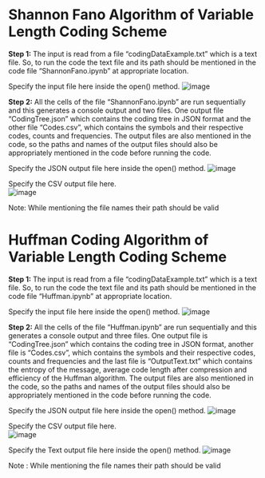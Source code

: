 # Shannon Fano Algorithm of Variable Length Coding Scheme



**Step 1:** The input is read from a file “codingDataExample.txt” which is a text file. So, to run the code the text file and its path should be mentioned in the code file “ShannonFano.ipynb”  at appropriate location. 



Specify the input file here inside the open() method.
![image](https://user-images.githubusercontent.com/77391839/229270763-5569150c-8ad3-44e8-98dd-c89ff9310e88.jpeg)



**Step 2:** All the cells of the file “ShannonFano.ipynb”  are run sequentially and this generates a  console output and two files. One output  file “CodingTree.json” which contains the coding tree in JSON format and the other file “Codes.csv”,  which contains the symbols and their respective codes, counts and frequencies. The output files are also mentioned in the code, so the paths and names of the output files should also be appropriately mentioned in the code before running the code.



Specify the JSON output file here inside the open() method.
![image](https://user-images.githubusercontent.com/77391839/229270868-745fc3f0-4025-47b9-ba46-308c498f6a6e.jpeg)



Specify the CSV output file here.                       
![image](https://user-images.githubusercontent.com/77391839/229270891-2ff6453f-2db8-4469-a89f-dc370205a9d4.jpeg)



Note: While mentioning the file names their path should be valid 




# Huffman Coding Algorithm of Variable Length Coding Scheme



**Step 1:** The input is read from a file “codingDataExample.txt” which is a text file. So, to run the code the text file and its path should be mentioned in the code file “Huffman.ipynb”  at appropriate location. 



Specify the input file here inside the open() method.
![image](https://user-images.githubusercontent.com/77391839/229271048-3b40f2f3-9656-4708-acc9-2a09816ff8b3.jpeg)



**Step 2:** All the cells of the file “Huffman.ipynb” are run sequentially and this generates a  console output and three files. One output  file is “CodingTree.json” which contains the coding tree in JSON format, another  file is “Codes.csv”,  which contains the symbols and their respective codes, counts and frequencies and the last file is “OutputText.txt” which contains the entropy of the message, average code length after compression and efficiency of the Huffman algorithm. The output files are also mentioned in the code, so the paths and names of the output files should also be appropriately mentioned in the code before running the code.



Specify the JSON output file here inside the open() method.
![image](https://user-images.githubusercontent.com/77391839/229271064-4c674fb1-38f6-42ca-9a96-88bcff4ffeda.jpeg)



Specify the CSV output file here.           
![image](https://user-images.githubusercontent.com/77391839/229271076-eccbfa7c-50eb-4d38-954b-f70ad40a1ecf.jpeg)



Specify the Text output file here inside the open() method.
![image](https://user-images.githubusercontent.com/77391839/229271083-880331b0-11a6-49aa-8bd0-223cbff9944b.jpeg)

 
Note : While mentioning the file names their path should be valid 
